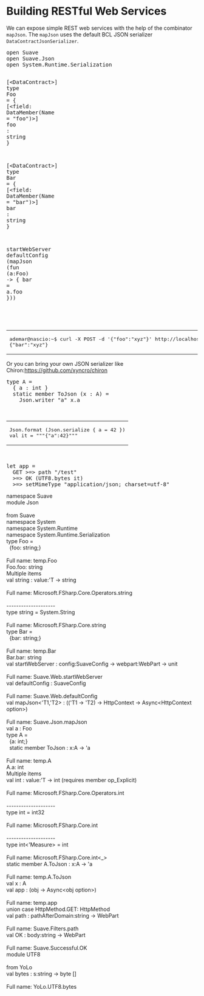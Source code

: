 <h1>Building RESTful Web Services</h1>
<p>We can expose simple REST web services with the help of the combinator <code>mapJson</code>. The <code>mapJson</code> uses the default BCL JSON serializer <code>DataContractJsonSerializer</code>.</p>
<pre class="fssnip highlighted"><div lang="fsharp"><span class="k">open</span> <span onmouseout="hideTip(event, 'fs1', 1)" onmouseover="showTip(event, 'fs1', 1)" class="i">Suave</span>
<span class="k">open</span> <span onmouseout="hideTip(event, 'fs1', 2)" onmouseover="showTip(event, 'fs1', 2)" class="i">Suave</span><span class="o">.</span><span onmouseout="hideTip(event, 'fs2', 3)" onmouseover="showTip(event, 'fs2', 3)" class="i">Json</span>
<span class="k">open</span> <span onmouseout="hideTip(event, 'fs3', 4)" onmouseover="showTip(event, 'fs3', 4)" class="i">System</span><span class="o">.</span><span onmouseout="hideTip(event, 'fs4', 5)" onmouseover="showTip(event, 'fs4', 5)" class="i">Runtime</span><span class="o">.</span><span onmouseout="hideTip(event, 'fs5', 6)" onmouseover="showTip(event, 'fs5', 6)" class="i">Serialization</span>

[&lt;<span class="i">DataContract</span>&gt;]
<span class="k">type</span> <span onmouseout="hideTip(event, 'fs6', 7)" onmouseover="showTip(event, 'fs6', 7)" class="t">Foo</span> <span class="o">=</span>
  { [&lt;<span class="i">field</span><span class="o">:</span> <span class="i">DataMember</span>(<span class="i">Name</span> <span class="o">=</span> <span class="s">&quot;foo&quot;</span>)&gt;]
    <span onmouseout="hideTip(event, 'fs7', 8)" onmouseover="showTip(event, 'fs7', 8)" class="i">foo</span> <span class="o">:</span> <span onmouseout="hideTip(event, 'fs8', 9)" onmouseover="showTip(event, 'fs8', 9)" class="t">string</span> }

[&lt;<span class="i">DataContract</span>&gt;]
<span class="k">type</span> <span onmouseout="hideTip(event, 'fs9', 10)" onmouseover="showTip(event, 'fs9', 10)" class="t">Bar</span> <span class="o">=</span>
  { [&lt;<span class="i">field</span><span class="o">:</span> <span class="i">DataMember</span>(<span class="i">Name</span> <span class="o">=</span> <span class="s">&quot;bar&quot;</span>)&gt;]
    <span onmouseout="hideTip(event, 'fs10', 11)" onmouseover="showTip(event, 'fs10', 11)" class="i">bar</span> <span class="o">:</span> <span onmouseout="hideTip(event, 'fs8', 12)" onmouseover="showTip(event, 'fs8', 12)" class="t">string</span> }

<span onmouseout="hideTip(event, 'fs11', 13)" onmouseover="showTip(event, 'fs11', 13)" class="f">startWebServer</span> <span onmouseout="hideTip(event, 'fs12', 14)" onmouseover="showTip(event, 'fs12', 14)" class="i">defaultConfig</span> (<span onmouseout="hideTip(event, 'fs13', 15)" onmouseover="showTip(event, 'fs13', 15)" class="f">mapJson</span> (<span class="k">fun</span> (<span onmouseout="hideTip(event, 'fs14', 16)" onmouseover="showTip(event, 'fs14', 16)" class="i">a</span><span class="o">:</span><span onmouseout="hideTip(event, 'fs6', 17)" onmouseover="showTip(event, 'fs6', 17)" class="t">Foo</span>) <span class="k">-&gt;</span> { <span class="i">bar</span> <span class="o">=</span> <span onmouseout="hideTip(event, 'fs14', 18)" onmouseover="showTip(event, 'fs14', 18)" class="i">a</span><span class="o">.</span><span onmouseout="hideTip(event, 'fs7', 19)" onmouseover="showTip(event, 'fs7', 19)" class="i">foo</span> }))
</div></pre>

<br/>
<table class="pre"><tr><td class="snippet"><pre class="fssnip"><div lang="bash">ademar@nascio:~$ curl -X POST -d '{"foo":"xyz"}' http://localhost:8083/ -w "\n"
{"bar":"xyz"}
</div></pre>
</td></tr></table>
<p>Or you can bring your own JSON serializer like Chiron:<a href="https://github.com/xyncro/chiron">https://github.com/xyncro/chiron</a></p>
<pre class="fssnip highlighted"><div lang="fsharp"><span class="k">type</span> <span onmouseout="hideTip(event, 'fs15', 20)" onmouseover="showTip(event, 'fs15', 20)" class="t">A</span> <span class="o">=</span> 
  { <span onmouseout="hideTip(event, 'fs16', 21)" onmouseover="showTip(event, 'fs16', 21)" class="i">a</span> <span class="o">:</span> <span onmouseout="hideTip(event, 'fs17', 22)" onmouseover="showTip(event, 'fs17', 22)" class="t">int</span> }
  <span class="k">static</span> <span class="k">member</span> <span onmouseout="hideTip(event, 'fs18', 23)" onmouseover="showTip(event, 'fs18', 23)" class="f">ToJson</span> (<span onmouseout="hideTip(event, 'fs19', 24)" onmouseover="showTip(event, 'fs19', 24)" class="i">x</span> <span class="o">:</span> <span onmouseout="hideTip(event, 'fs15', 25)" onmouseover="showTip(event, 'fs15', 25)" class="t">A</span>) <span class="o">=</span>
    <span onmouseout="hideTip(event, 'fs2', 26)" onmouseover="showTip(event, 'fs2', 26)" class="i">Json</span><span class="o">.</span><span class="i">writer</span> <span class="s">&quot;a&quot;</span> <span onmouseout="hideTip(event, 'fs19', 27)" onmouseover="showTip(event, 'fs19', 27)" class="i">x</span><span class="o">.</span><span onmouseout="hideTip(event, 'fs16', 28)" onmouseover="showTip(event, 'fs16', 28)" class="i">a</span>
</div></pre>

<br/>
<table class="pre"><tr><td class="snippet"><pre class="fssnip"><div lang="bash">Json.format (Json.serialize { a = 42 })
val it = """{"a":42}"""
</div></pre>
</td></tr></table>
<br/>
<pre class="fssnip highlighted"><div lang="fsharp"><span class="k">let</span> <span onmouseout="hideTip(event, 'fs20', 29)" onmouseover="showTip(event, 'fs20', 29)" class="f">app</span> <span class="o">=</span>
  <span onmouseout="hideTip(event, 'fs21', 30)" onmouseover="showTip(event, 'fs21', 30)" class="p">GET</span> <span class="o">&gt;</span><span class="o">=&gt;</span> <span onmouseout="hideTip(event, 'fs22', 31)" onmouseover="showTip(event, 'fs22', 31)" class="f">path</span> <span class="s">&quot;/test&quot;</span>
  <span class="o">&gt;</span><span class="o">=&gt;</span> <span onmouseout="hideTip(event, 'fs23', 32)" onmouseover="showTip(event, 'fs23', 32)" class="f">OK</span> (<span onmouseout="hideTip(event, 'fs24', 33)" onmouseover="showTip(event, 'fs24', 33)" class="t">UTF8</span><span class="o">.</span><span onmouseout="hideTip(event, 'fs25', 34)" onmouseover="showTip(event, 'fs25', 34)" class="f">bytes</span> <span class="i">it</span>)
  <span class="o">&gt;</span><span class="o">=&gt;</span> <span class="i">setMimeType</span> <span class="s">&quot;application/json; charset=utf-8&quot;</span>
</div></pre>



<div class="tip" id="fs1">namespace Suave</div>
<div class="tip" id="fs2">module Json<br /><br />from Suave</div>
<div class="tip" id="fs3">namespace System</div>
<div class="tip" id="fs4">namespace System.Runtime</div>
<div class="tip" id="fs5">namespace System.Runtime.Serialization</div>
<div class="tip" id="fs6">type Foo =<br />&#160;&#160;{foo: string;}<br /><br />Full name: temp.Foo</div>
<div class="tip" id="fs7">Foo.foo: string</div>
<div class="tip" id="fs8">Multiple items<br />val string : value:&#39;T -&gt; string<br /><br />Full name: Microsoft.FSharp.Core.Operators.string<br /><br />--------------------<br />type string = System.String<br /><br />Full name: Microsoft.FSharp.Core.string</div>
<div class="tip" id="fs9">type Bar =<br />&#160;&#160;{bar: string;}<br /><br />Full name: temp.Bar</div>
<div class="tip" id="fs10">Bar.bar: string</div>
<div class="tip" id="fs11">val startWebServer : config:SuaveConfig -&gt; webpart:WebPart -&gt; unit<br /><br />Full name: Suave.Web.startWebServer</div>
<div class="tip" id="fs12">val defaultConfig : SuaveConfig<br /><br />Full name: Suave.Web.defaultConfig</div>
<div class="tip" id="fs13">val mapJson&lt;&#39;T1,&#39;T2&gt; : ((&#39;T1 -&gt; &#39;T2) -&gt; HttpContext -&gt; Async&lt;HttpContext option&gt;)<br /><br />Full name: Suave.Json.mapJson</div>
<div class="tip" id="fs14">val a : Foo</div>
<div class="tip" id="fs15">type A =<br />&#160;&#160;{a: int;}<br />&#160;&#160;static member ToJson : x:A -&gt; &#39;a<br /><br />Full name: temp.A</div>
<div class="tip" id="fs16">A.a: int</div>
<div class="tip" id="fs17">Multiple items<br />val int : value:&#39;T -&gt; int (requires member op_Explicit)<br /><br />Full name: Microsoft.FSharp.Core.Operators.int<br /><br />--------------------<br />type int = int32<br /><br />Full name: Microsoft.FSharp.Core.int<br /><br />--------------------<br />type int&lt;&#39;Measure&gt; = int<br /><br />Full name: Microsoft.FSharp.Core.int&lt;_&gt;</div>
<div class="tip" id="fs18">static member A.ToJson : x:A -&gt; &#39;a<br /><br />Full name: temp.A.ToJson</div>
<div class="tip" id="fs19">val x : A</div>
<div class="tip" id="fs20">val app : (obj -&gt; Async&lt;obj option&gt;)<br /><br />Full name: temp.app</div>
<div class="tip" id="fs21">union case HttpMethod.GET: HttpMethod</div>
<div class="tip" id="fs22">val path : pathAfterDomain:string -&gt; WebPart<br /><br />Full name: Suave.Filters.path</div>
<div class="tip" id="fs23">val OK : body:string -&gt; WebPart<br /><br />Full name: Suave.Successful.OK</div>
<div class="tip" id="fs24">module UTF8<br /><br />from YoLo</div>
<div class="tip" id="fs25">val bytes : s:string -&gt; byte []<br /><br />Full name: YoLo.UTF8.bytes</div>
